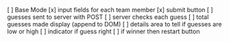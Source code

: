 [ ] Base Mode
    [x] input fields for each team member
    [x] submit button
    [ ] guesses sent to server with POST
    [ ] server checks each guess
    [ ] total guesses made display (append to DOM)
    [ ] details area to tell if guesses are low or high
    [ ] indicator if guess right
    [ ] if winner then restart button 